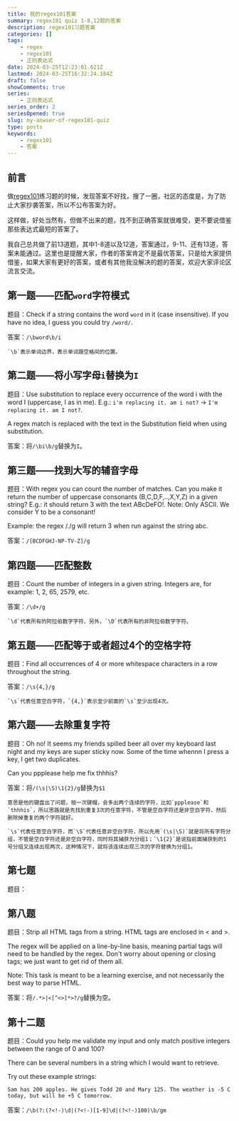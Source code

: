 ```yaml
---
title: 我的regex101答案
summary: regex101 quiz 1-8,12题的答案
description: regex101习题答案
categories: []
tags:
    - regex
    - regex101
    - 正则表达式
date: 2024-03-25T12:23:01.621Z
lastmod: 2024-03-25T16:32:24.184Z
draft: false
showComments: true
series:
    - 正则表达式
series_order: 2
seriesOpened: true
slug: my-anwser-of-regex101-quiz
type: posts
keywords:
    - regex101
    - 答案
---
```


## 前言

做[regex101](https://regex101.com/quiz)练习题的时候，发现答案不好找，搜了一圈，社区的态度是，为了防止大家抄袭答案，所以不公布答案为好。

这样做，好处当然有，但做不出来的题，找不到正确答案就很难受，更不要说借鉴那些表达式最短的答案了。

我自己总共做了前13道题，其中1-8道以及12道，答案通过，9-11、还有13道，答案未能通过。这里也是提醒大家，作者的答案肯定不是最优答案，只是给大家提供借鉴，如果大家有更好的答案，或者有其他我没解决的题的答案，欢迎大家评论区流言交流。

## 第一题——匹配`word`字符模式

题目：Check if a string contains the word `word` in it (case insensitive). If you have no idea, I guess you could try `/word/`.

答案：`/\bword\b/i`
    
    `\b`表示单词边界，表示单词跟空格间的位置。

## 第二题——将小写字母`i`替换为`I`

题目：Use substitution to replace every occurrence of the word i with the word I (uppercase, I as in me). E.g.: `i'm replacing it. am i not?` -> `I'm replacing it. am I not?`.

A regex match is replaced with the text in the Substitution field when using substitution.

答案：将`/\bi\b/g`替换为`I`。

## 第三题——找到大写的辅音字母

题目：With regex you can count the number of matches. Can you make it return the number of uppercase consonants (B,C,D,F,..,X,Y,Z) in a given string? E.g.: it should return 3 with the text ABcDeFO!. Note: Only ASCII. We consider Y to be a consonant!

Example: the regex /./g will return 3 when run against the string abc.

答案：`/[BCDFGHJ-NP-TV-Z]/g`

## 第四题——匹配整数

题目：Count the number of integers in a given string. Integers are, for example: 1, 2, 65, 2579, etc.

答案：`/\d+/g`

    `\d`代表所有的阿拉伯数字字符，另外，`\D`代表所有的非阿拉伯数字字符。

## 第五题——匹配等于或者超过4个的空格字符

题目：Find all occurrences of 4 or more whitespace characters in a row throughout the string.

答案：`/\s{4,}/g`

    `\s`代表任意空白字符，`{4,}`表示至少前面的`\s`至少出现4次。

## 第六题——去除重复字符

题目：Oh no! It seems my friends spilled beer all over my keyboard last night and my keys are super sticky now. Some of the time whennn I press a key, I get two duplicates.

Can you ppplease help me fix thhhis?

答案：将`/(\s|\S)\1{2}/g`替换为`$1`

    意思是他的键盘出了问题，按一次键帽，会多出两个连续的字符，比如`ppplease`和`thhhis`，所以思路就是先找到重复3次的任意字符，不管是空白字符还是非空白字符，然后删除掉重复的两个字符就好。
    
    `\s`代表任意空白字符，而`\S`代表任意非空白字符，所以先用`(\s|\S)`就是将所有字符分组，不管是空白字符还是非空白字符，同时将其捕获为分组1；`\1{2}`是说指前面捕获到的1号分组又连续出现两次，这种情况下，就将该连续出现三次的字符替换为分组1。

## 第七题

题目：
## 第八题

题目：Strip all HTML tags from a string. HTML tags are enclosed in < and >.

The regex will be applied on a line-by-line basis, meaning partial tags will need to be handled by the regex. Don't worry about opening or closing tags; we just want to get rid of them all.

Note: This task is meant to be a learning exercise, and not necessarily the best way to parse HTML.

答案：将`/.*>|<[^<>]*>?/g`替换为空。

## 第十二题

题目：Could you help me validate my input and only match positive integers between the range of 0 and 100?

There can be several numbers in a string which I would want to retrieve.

Try out these example strings:

`Sam has 200 apples. He gives Todd 20 and Mary 125.
The weather is -5 C today, but will be +5 C tomorrow.`

答案：`/\b(?:(?<!-)\d|(?<!-)[1-9]\d|(?<!-)100)\b/gm`